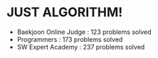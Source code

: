 # JUST ALGORITHM!

- Baekjoon Online Judge : 123 problems solved
- Programmers : 173 problems solved
- SW Expert Academy : 237 problems solved
